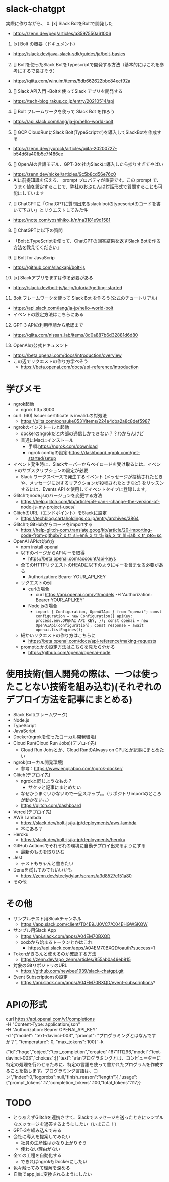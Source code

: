 # slack-chatgpt
実際に作りながら、
0. [x] Slack BotをBoltで開発した
  - https://zenn.dev/peg/articles/a3597550a61006
1. [x] Bolt の概要（ドキュメント）
  - https://slack.dev/java-slack-sdk/guides/ja/bolt-basics
2. [] Boltを使ったSlack BotをTypescriptで開発する方法（基本的にはこれを参考にするで良さそう）
  - https://qiita.com/winuim/items/5db662622bbc84ecf92a
3. [] Slack API入門 -Boltを使ってSlack アプリを開発する
  - https://tech-blog.rakus.co.jp/entry/20210514/api
4. [] Bolt フレームワークを使って Slack Bot を作ろう
  - https://api.slack.com/lang/ja-jp/hello-world-bolt
5. [] GCP CloudRunにSlack Bolt(TypeScriptで)を導入してSlackBotを作成する
  - https://zenn.dev/ryurock/articles/qiita-20200727-b54d6fa40fb5e7f486ee
6. [] OpenAIの言語モデル、GPT-3を社内Slackに導入したら捗りすぎてやばい
  - https://zenn.dev/nickel/articles/9c5b8cd56e76c0
  - AIに前提知識を伝える、 prompt プロパティが重要です。この prompt で、うまく値を設定することで、弊社のおぷたんは対話形式で質問することも可能にしています
7. [] ChatGPTに「ChatGPTに質問出来るslack botのtypescriptのコードを書いて下さい」とリクエストしてみた件
  - https://note.com/yoshihiko_k/n/na3181e9d1581
8. [] ChatGPTに以下の質問
  - 「BoltとTypeScriptを使って、ChatGPTの回答結果を返すSlack Botを作る方法を教えてください」
9. [] Bolt for JavaScrip
  - https://github.com/slackapi/bolt-js
10. [x] Slackアプリをまずは作る必要がある
  - https://slack.dev/bolt-js/ja-jp/tutorial/getting-started
11. Bolt フレームワークを使って Slack Bot を作ろう(公式のチュートリアル)
  - https://api.slack.com/lang/ja-jp/hello-world-bolt
  - イベントの設定方法はこちらにある
12. GPT-3 APIの利用申請から承認まで
  - https://qiita.com/nissan_lab/items/8d0a887b6d32881d6d80
13. OpenAIの公式ドキュメント
  - https://beta.openai.com/docs/introduction/overview
  - この辺でリクエストの作り方学べそう
    - https://beta.openai.com/docs/api-reference/introduction

# 学びメモ
- ngrok起動
  - ngrok http 3000
- curl: (60) Issuer certificate is invalid.の対処法
  - https://qiita.com/ponsuke0531/items/224e4cba2a8c8def5987
- ngrokのインストールと起動
  - dockerのngrokだと内部の通信しかできない？？わからんけど
  - 普通にMacにインストール 
    - 手順:https://ngrok.com/download
    - ngrok configの設定:https://dashboard.ngrok.com/get-started/setup
- イベント発生時に、Slackサーバーからペイロードを受け取るには、イベントのサブスクリプションの設定が必要 
  - Slack ワークスペースで発生するイベント (メッセージが投稿されたときや、メッセージに対するリアクションが投稿されたときなど) をリッスンするには、Events API を使用してイベントタイプに登録します。
- Glitchでnode.jsのバージョンを変更する方法
  - https://help.glitch.com/kb/article/59-can-i-change-the-version-of-node-js-my-project-uses/  
- GlitchのURL（エンドポイント）をSlackに設定
  - https://techblog.cartaholdings.co.jp/entry/archives/3864
- GlitchでGitHubからコードをimportする
  - https://help-glitch-com.translate.goog/kb/article/20-importing-code-from-github/?_x_tr_sl=en&_x_tr_tl=ja&_x_tr_hl=ja&_x_tr_pto=sc
- OpenAI APIの始め方
  - npm install openai
  - 以下のページからAPIキーを取得
    - https://beta.openai.com/account/api-keys
  - 全てのHTTPリクエストのHEADに以下のようにキーを含ませる必要がある
    - Authorization: Bearer YOUR_API_KEY
  - リクエストの例
    - curlの場合
      - curl https://api.openai.com/v1/models -H 'Authorization: Bearer YOUR_API_KEY'
    - Node.jsの場合
      - `import { Configuration, OpenAIApi } from "openai";
        const configuration = new Configuration({
            apiKey: process.env.OPENAI_API_KEY,
        });
        const openai = new OpenAIApi(configuration);
        const response = await openai.listEngines();`
  - 細かいリクエストの作り方はこちらに
    - https://beta.openai.com/docs/api-reference/making-requests
  - promptとかの設定方法はこちらを見たら分かる
    - https://github.com/openai/openai-node

# 使用技術(個人開発の際は、一つは使ったことない技術を組み込む)(それぞれのデプロイ方法を記事にまとめる)
- Slack Bolt(フレームワーク)
- Node.js
- TypeScript
- JavaScript
- Docker(ngrokを使ったローカル開発環境)
- Cloud Run(Cloud Run Jobs)(デプロイ先)
  - Cloud Run Jobsとか、Cloud RunのAlways on CPUとか記事にまとめたい
- ngrok(ローカル開発環境)
  - 参考：https://www.engilaboo.com/ngrok-docker/
- Glitch(デプロイ先)
  - ngrokと同じようなもの？
    - サクッと記事にまとめたい
  - なぜかうまくいかないので一旦スキップ。。（リポジトリimportのところが動かない。。） 
  - https://glitch.com/dashboard
- Vercel(デプロイ先)
- AWS Lambda
  - https://slack.dev/bolt-js/ja-jp/deployments/aws-lambda
  - 本にある？
- Heroku
  - https://slack.dev/bolt-js/ja-jp/deployments/heroku
- GitHub Actionsでそれぞれの環境に自動デプロイ出来るようにする
  - 最新のものを取り込む
- Jest
  - テストもちゃんと書きたい
- Denoを試してみてもいいかも
  - https://zenn.dev/steelydylan/scraps/a3d8527e151a80
- その他

# その他
- サンプルテスト用Slcakチャンネル
  - https://app.slack.com/client/T04E9JJ0VC7/C04EHGWSKQW
- サンプル用Slack App
  - https://api.slack.com/apps/A04EM70BXQD
  - xoxbから始まるトークンとかはこれ
    - https://api.slack.com/apps/A04EM70BXQD/oauth?success=1
- Tokenがきちんと使えるのか確認する方法
  - https://zenn.dev/apo_zenn/articles/855ab0a46eb815
- 対象のGitリポジトリのURL
  - https://github.com/newbee1939/slack-chatgpt.git
- Event Subscriptionsの設定
  - https://api.slack.com/apps/A04EM70BXQD/event-subscriptions?

# APIの形式
<!-- Request -->
curl https://api.openai.com/v1/completions \
-H "Content-Type: application/json" \
-H "Authorization: Bearer OPENAI_API_KEY" \
-d '{"model": "text-davinci-003", "prompt": "プログラミングとはなんですか？", "temperature": 0, "max_tokens": 100}' -k  

<!-- Response -->
{"id":"hoge","object":"text_completion","created":1671111296,"model":"text-davinci-003","choices":[{"text":"\n\nプログラミングとは、コンピューターに特定の処理を行わせるために、特定の言語を使って書かれたプログラムを作成することを指します。プログラミング言語は、コン","index":0,"logprobs":null,"finish_reason":"length"}],"usage":{"prompt_tokens":17,"completion_tokens":100,"total_tokens":117}}

# TODO
- とりあえずGlitchを連携させて、Slackでメッセージを送ったときにシンプルなメッセージを返答するようにしたい（いまここ！）
- GPT-3を組み込んでみる
- 会社に導入を提案してみたい
  - 社員の生産性はかなり上がりそう
  - 使わない理由がない
- 全ての工程を自動化する
  - できればngrokもDockerにしたい
- 色々触ってみて理解を深める
- 自動でapp.jsに変換されるようにしたい